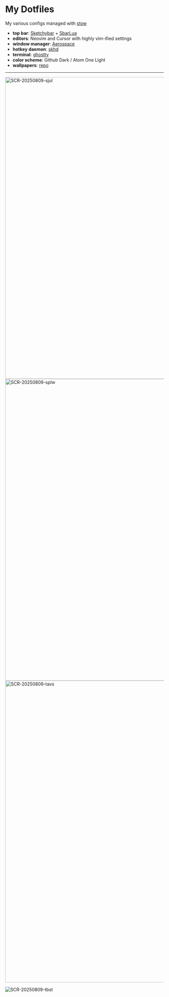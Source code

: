 # My Dotfiles
My various configs managed with [stow](https://www.youtube.com/watch?v=NoFiYOqnC4o)

- **top bar**: [Sketchybar](https://github.com/FelixKratz/SketchyBar) + [SbarLua](https://github.com/FelixKratz/SbarLua)
- **editors**: Neovim and Cursor with highly vim-ified settings
- **window manager**: [Aerospace](https://github.com/nikitabobko/AeroSpace)
- **hotkey daemon**: [skhd](https://github.com/koekeishiya/skhd)
- **terminal**: [ghostty](https://github.com/ghostty-org/ghostty)
- **color scheme**: Github Dark / Atom One Light
- **wallpapers**: [repo](https://github.com/haxybaxy/wallpapers)

---

<img width="1470" height="956" alt="SCR-20250809-sjul" src="https://github.com/user-attachments/assets/4abf39f8-8bb1-4889-9be3-2d2b5877fba5" />

<img width="1470" height="956" alt="SCR-20250809-splw" src="https://github.com/user-attachments/assets/507b9737-9a73-413a-b25a-5e78dbf2bd52" />

<img width="1470" height="956" alt="SCR-20250809-tavs" src="https://github.com/user-attachments/assets/e9e53af5-1a30-43d6-b4f8-1c5ddd6deb73" />


![SCR-20250809-tbst](https://github.com/user-attachments/assets/fd7ff5ae-2855-4996-9a14-6962e450455c)

